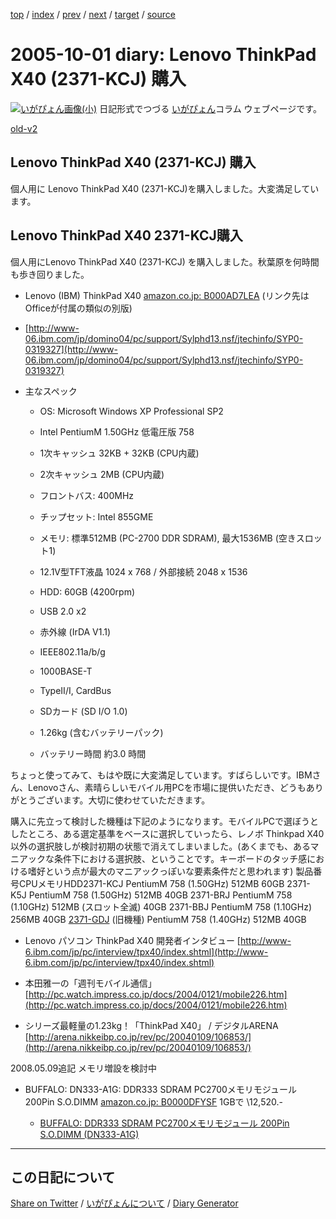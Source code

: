 [top](https://igapyon.github.io/diary/) 
 / [index](https://igapyon.github.io/diary/2005/index.html) 
 / [prev](https://igapyon.github.io/diary/2005/ig050928.html) 
 / [next](https://igapyon.github.io/diary/2005/ig051002.html) 
 / [target](https://igapyon.github.io/diary/2005/ig051001.html) 
 / [source](https://github.com/igapyon/diary/blob/gh-pages/2005/ig051001.html.src.md) 

2005-10-01 diary: Lenovo ThinkPad X40 (2371-KCJ) 購入
=====================================================================================================
[![いがぴょん画像(小)](https://igapyon.github.io/diary/images/iga200306s.jpg "いがぴょん")](https://igapyon.github.io/diary/memo/memoigapyon.html) 日記形式でつづる [いがぴょん](https://igapyon.github.io/diary/memo/memoigapyon.html)コラム ウェブページです。

[old-v2](ig051001-orig.html)

## Lenovo ThinkPad X40 (2371-KCJ) 購入

個人用に Lenovo ThinkPad X40 (2371-KCJ)を購入しました。大変満足しています。


## Lenovo ThinkPad X40 2371-KCJ購入

個人用にLenovo ThinkPad X40 (2371-KCJ) を購入しました。秋葉原を何時間も歩き回りました。

* Lenovo (IBM) ThinkPad X40
  [amazon.co.jp: B000AD7LEA](http://www.amazon.co.jp/exec/obidos/ASIN/B000AD7LEA/igapyondiary-22) (リンク先はOfficeが付属の類似の別版)
  
* [http://www-06.ibm.com/jp/domino04/pc/support/Sylphd13.nsf/jtechinfo/SYP0-0319327](http://www-06.ibm.com/jp/domino04/pc/support/Sylphd13.nsf/jtechinfo/SYP0-0319327)
  
* 主なスペック
  
  * OS: Microsoft Windows XP Professional SP2
    
  * Intel PentiumM 1.50GHz 低電圧版 758
    
  * 1次キャッシュ 32KB + 32KB (CPU内蔵)
    
  * 2次キャッシュ 2MB (CPU内蔵) 
    
  * フロントバス: 400MHz
    
  * チップセット: Intel 855GME
    
  * メモリ: 標準512MB (PC-2700 DDR SDRAM), 最大1536MB (空きスロット1)
    
  * 12.1V型TFT液晶 1024 x 768 /  外部接続 2048 x 1536
    
  * HDD: 60GB (4200rpm)
    
  * USB 2.0 x2
    
  * 赤外線 (IrDA V1.1)
    
  * IEEE802.11a/b/g
    
  * 1000BASE-T
    
  * TypeII/I, CardBus
    
  * SDカード (SD I/O 1.0)
    
  * 1.26kg (含むバッテリーパック)
    
  * バッテリー時間 約3.0 時間
  

ちょっと使ってみて、もはや既に大変満足しています。すばらしいです。IBMさん、Lenovoさん、素晴らしいモバイル用PCを市場に提供いただき、どうもありがとうございます。大切に使わせていただきます。

購入に先立って検討した機種は下記のようになります。モバイルPCで選ぼうとしたところ、ある選定基準をベースに選択していったら、レノボ Thinkpad
X40 以外の選択肢しが検討初期の状態で消えてしまいました。(あくまでも、あるマニアックな条件下における選択肢、ということです。キーボードのタッチ感における嗜好という点が最大のマニアックっぽいな要素条件だと思われます)
製品番号CPUメモリHDD2371-KCJ
PentiumM 758 (1.50GHz)
512MB
60GB
2371-K5J
PentiumM 758 (1.50GHz)
512MB
40GB
2371-BRJ
PentiumM 758 (1.10GHz)
512MB
      (スロット全滅)
40GB
2371-BBJ
PentiumM 758 (1.10GHz)
256MB
40GB
[2371-GDJ](http://www-6.ibm.com/jp/domino04/pc/support/Sylphd13.nsf/jtechinfo/SYP0-03197DA) (旧機種)
PentiumM 758 (1.40GHz)
512MB
40GB

* Lenovo パソコン ThinkPad X40 開発者インタビュー
    [http://www-6.ibm.com/jp/pc/interview/tpx40/index.shtml](http://www-6.ibm.com/jp/pc/interview/tpx40/index.shtml)
  
* 本田雅一の「週刊モバイル通信」
    [http://pc.watch.impress.co.jp/docs/2004/0121/mobile226.htm](http://pc.watch.impress.co.jp/docs/2004/0121/mobile226.htm)
    
* シリーズ最軽量の1.23kg！「ThinkPad X40」 / デジタルARENA
  [http://arena.nikkeibp.co.jp/rev/pc/20040109/106853/](http://arena.nikkeibp.co.jp/rev/pc/20040109/106853/)
  

2008.05.09追記 メモリ増設を検討中

* BUFFALO: DN333-A1G: DDR333 SDRAM PC2700メモリモジュール 200Pin S.O.DIMM
    [amazon.co.jp: B0000DFYSF](http://www.amazon.co.jp/exec/obidos/ASIN/B0000DFYSF/igapyondiary-22)
    1GBで \12,520.-
    
  * [BUFFALO: DDR333 SDRAM PC2700メモリモジュール 200Pin S.O.DIMM (DN333-A1G)](http://buffalo.jp/products/catalog/item/d/dn333/index.html)

----------------------------------------------------------------------------------------------------

## この日記について

[Share on Twitter](https://twitter.com/intent/tweet?hashtags=igapyon%2Cdiary%2C%E3%81%84%E3%81%8C%E3%81%B4%E3%82%87%E3%82%93&text=Lenovo+ThinkPad+X40+%282371-KCJ%29+%E8%B3%BC%E5%85%A5&url=https%3A%2F%2Figapyon.github.io%2Fdiary%2F2005%2Fig051001.html) / [いがぴょんについて](https://igapyon.github.io/diary/memo/memoigapyon.html) / [Diary Generator](https://github.com/igapyon/igapyonv3)
